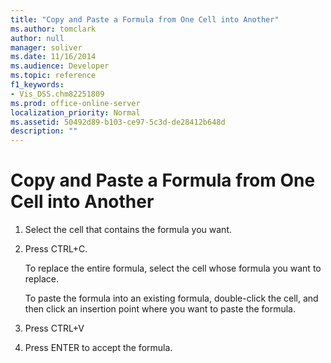 ```yaml
---
title: "Copy and Paste a Formula from One Cell into Another"
ms.author: tomclark
author: null
manager: soliver
ms.date: 11/16/2014
ms.audience: Developer
ms.topic: reference
f1_keywords:
- Vis_DSS.chm82251809
ms.prod: office-online-server
localization_priority: Normal
ms.assetid: 50492d89-b103-ce97-5c3d-de28412b648d
description: ""
---
```


# Copy and Paste a Formula from One Cell into Another

1. Select the cell that contains the formula you want.
    
2. Press CTRL+C.
    
    To replace the entire formula, select the cell whose formula you want to replace.
    
    To paste the formula into an existing formula, double-click the cell, and then click an insertion point where you want to paste the formula.
    
3. Press CTRL+V
    
4. Press ENTER to accept the formula.
    

